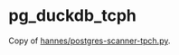 # pg_duckdb_tcph

Copy of [hannes/postgres-scanner-tpch.py](https://gist.github.com/hannes/d2f0914a8e0ed0fb235040b9981c58a7).
